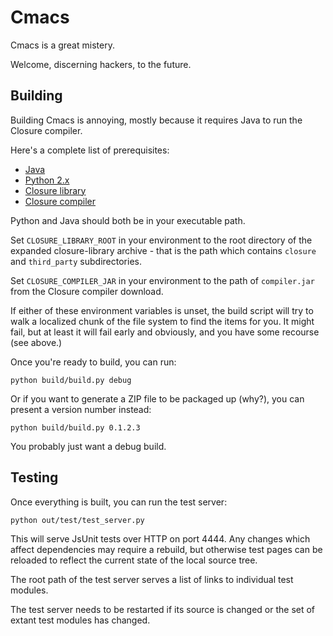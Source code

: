 Cmacs
=====

Cmacs is a great mistery.

Welcome, discerning hackers, to the future.

Building
--------

Building Cmacs is annoying, mostly because it requires Java to run the
Closure compiler.

Here's a complete list of prerequisites:

  * [Java](https://java.com/en/download/manual.jsp)
  * [Python 2.x](https://www.python.org/)
  * [Closure library](https://github.com/google/closure-library/)
  * [Closure compiler](http://dl.google.com/closure-compiler/compiler-latest.zip)

Python and Java should both be in your executable path.

Set `CLOSURE_LIBRARY_ROOT` in your environment to the root directory of the
expanded closure-library archive - that is the path which contains
`closure` and `third_party` subdirectories.

Set `CLOSURE_COMPILER_JAR` in your environment to the path of `compiler.jar`
from the Closure compiler download.

If either of these environment variables is unset, the build script will try to
walk a localized chunk of the file system to find the items for you. It might
fail, but at least it will fail early and obviously, and you have some recourse
(see above.)

Once you're ready to build, you can run:

    python build/build.py debug

Or if you want to generate a ZIP file to be packaged up (why?), you can present
a version number instead:

    python build/build.py 0.1.2.3

You probably just want a debug build.

Testing
-------

Once everything is built, you can run the test server:

    python out/test/test_server.py

This will serve JsUnit tests over HTTP on port 4444. Any changes which affect
dependencies may require a rebuild, but otherwise test pages can be reloaded
to reflect the current state of the local source tree.

The root path of the test server serves a list of links to individual test
modules.

The test server needs to be restarted if its source is changed or the set
of extant test modules has changed.
